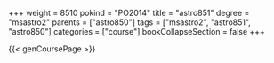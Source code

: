 +++
weight = 8510
pokind = "PO2014"
title = "astro851"
degree = "msastro2"
parents = ["astro850"]
tags = ["msastro2", "astro851", "astro850"]
categories = ["course"]
bookCollapseSection = false
+++

{{< genCoursePage >}}
